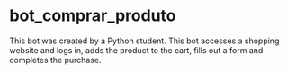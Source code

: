 # bot_comprar_produto
This bot was created by a Python student. This bot accesses a shopping website and logs in, adds the product to the cart, fills out a form and completes the purchase.
